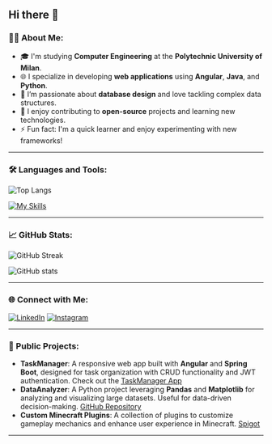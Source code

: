 
## Hi there 👋

### 👨‍💻 About Me:
- 🎓 I'm studying **Computer Engineering** at the **Polytechnic University of Milan**.
- 🌐 I specialize in developing **web applications** using **Angular**, **Java**, and **Python**.
- 🧩 I’m passionate about **database design** and love tackling complex data structures.
- 🤝 I enjoy contributing to **open-source** projects and learning new technologies.
- ⚡ Fun fact: I'm a quick learner and enjoy experimenting with new frameworks!

---

### 🛠️ Languages and Tools:
![Top Langs](https://github-readme-stats.vercel.app/api/top-langs/?username=scasti521&layout=compact&theme=radical)  

[![My Skills](https://skillicons.dev/icons?i=java,python,angular,mysql,html,css,typescript,git,linux,idea,pycharm,vscode,docker,figma)](https://skillicons.dev)  

---

### 📈 GitHub Stats:
<!-- Customize the theme for GitHub stats here: https://github.com/anuraghazra/github-readme-stats -->
![GitHub Streak](https://github-readme-streak-stats.herokuapp.com/?user=scasti521&theme=radical)  

![GitHub stats](https://github-readme-stats.vercel.app/api?username=scasti521&show_icons=true&theme=radical)

---

### 🌐 Connect with Me:
[![LinkedIn](https://img.shields.io/badge/LinkedIn-0A66C2?style=for-the-badge&logo=linkedin&logoColor=white)](https://www.linkedin.com/in/your-profile)
[![Instagram](https://img.shields.io/badge/Instagram-E4405F?style=for-the-badge&logo=instagram&logoColor=white)](https://www.instagram.com/yourusername/)

---

### 🌟 Public Projects:
- **TaskManager**: A responsive web app built with **Angular** and **Spring Boot**, designed for task organization with CRUD functionality and JWT authentication. Check out the [TaskManager App](http://yourappdomain.com)
- **DataAnalyzer**: A Python project leveraging **Pandas** and **Matplotlib** for analyzing and visualizing large datasets. Useful for data-driven decision-making. [GitHub Repository](https://github.com/yourusername/DataAnalyzer)
- **Custom Minecraft Plugins**: A collection of plugins to customize gameplay mechanics and enhance user experience in Minecraft. [Spigot](https://www.spigotmc.org/members/yourusername/)

---
